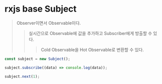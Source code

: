 # rxjs base Subject

> Observer이면서 Observable이다.
>
> > 실시간으로 Observable에 값을 추가하고 Subscriber에게 방출할 수 있다.
> >
> > > Cold Observable을 Hot Observable로 변환할 수 있다.

```js
const subject = new Subject();

subject.subscribe((data) => console.log(data));

subject.next(1);
```
